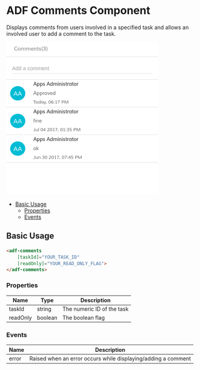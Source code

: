 # ADF Comments Component

Displays comments from users involved in a specified task and allows an involved user to add a comment to the task.

![adf-comments](docassets/images/adf-comments.png)

<!-- markdown-toc start - Don't edit this section.  npm run toc to generate it-->

<!-- toc -->

- [Basic Usage](#basic-usage)
  * [Properties](#properties)
  * [Events](#events)

<!-- tocstop -->

<!-- markdown-toc end -->

## Basic Usage

```html
<adf-comments
    [taskId]="YOUR_TASK_ID"
    [readOnly]="YOUR_READ_ONLY_FLAG">
</adf-comments>
```

### Properties

| Name | Type | Description |
| --- | --- | --- |
| taskId | string | The numeric ID of the task |
| readOnly | boolean | The boolean flag |

### Events

| Name | Description |
| --- | --- |
| error | Raised when an error occurs while displaying/adding a comment |
